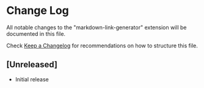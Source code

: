 # Change Log

All notable changes to the "markdown-link-generator" extension will be documented in this file.

Check [Keep a Changelog](http://keepachangelog.com/) for recommendations on how to structure this file.

## [Unreleased]

- Initial release